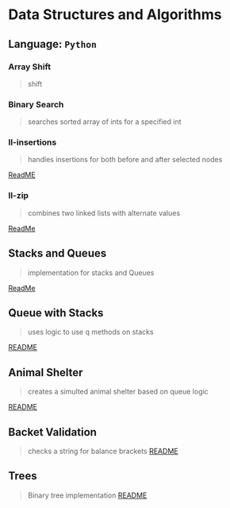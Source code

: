 # Data Structures and Algorithms

## Language: `Python`

### Array Shift
> shift

### Binary Search
> searches sorted array of ints for a specified int

### ll-insertions
> handles insertions for both before and after selected nodes

[ReadME](data_structures/linked_list/README.md)


### ll-zip
> combines two linked lists with alternate values

[ReadMe](code_challenges/ll-zip/README.md)

## Stacks and Queues
> implementation for stacks and Queues

[ReadMe](data_structures/stacks_and_queues/README.md)

## Queue with Stacks
> uses logic to use q methods on stacks

[README](code_challenges/queue_with_stacks/README.md)

## Animal Shelter
> creates a simulted animal shelter based on queue logic

[README](code_challenges/fifo_animal_shelter/README.md)

## Backet Validation 
 > checks a string for balance brackets
 [README](code_challenges/multi_bracket_validation/README.md)

## Trees
> Binary tree implementation
[README](data_structures/tree/README.md)
